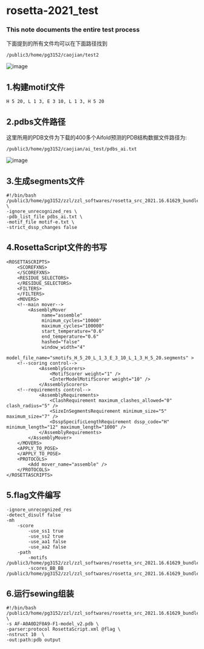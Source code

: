 # rosetta-2021_test

### This note documents the entire test process

下面提到的所有文件均可以在下面路径找到
```
/public3/home/pg3152/caojian/test2
```

![image](https://user-images.githubusercontent.com/64938817/175912369-20b7d69c-e85c-4c4e-9955-fd3b650ef4c0.png)


## 1.构建motif文件

```
H 5 20, L 1 3, E 3 10, L 1 3, H 5 20
```

## 2.pdbs文件路径
这里所用的PDB文件为下载的400多个Aifold预测的PDB结构数据文件路径为:

```
/public3/home/pg3152/caojian/ai_test/pdbs_ai.txt
```

![image](https://user-images.githubusercontent.com/64938817/175904415-b50ce469-0dda-4eac-8198-500997842db3.png)

## 3.生成segments文件

```
#!/bin/bash
/public3/home/pg3152/zzl/zzl_softwares/rosetta_src_2021.16.61629_bundle/main/source/bin/segment_file_generator.linuxgccrelease \
-ignore_unrecognized_res \
-pdb_list_file pdbs_ai.txt \
-motif_file motif-e.txt \
-strict_dssp_changes false
```
## 4.RosettaScript文件的书写
```
<ROSETTASCRIPTS>
	<SCOREFXNS>
	</SCOREFXNS>
	<RESIDUE_SELECTORS>
	</RESIDUE_SELECTORS>
	<FILTERS>
	</FILTERS>
	<MOVERS>
	<!--main mover-->
		<AssemblyMover
        	 name="assemble"
        	 minimum_cycles="10000"
        	 maximum_cycles="100000"
        	 start_temperature="0.6"
        	 end_temperature="0.6"
        	 hashed="false"
          	 window_width="4"
         	 model_file_name="smotifs_H_5_20_L_1_3_E_3_10_L_1_3_H_5_20.segments" >
	<!--scoring control-->
			<AssemblyScorers>
				<MotifScorer weight="1" />
				<InterModelMotifScorer weight="10" />
			</AssemblyScorers>
	<!--requirements control-->
			<AssemblyRequirements>
				<ClashRequirement maximum_clashes_allowed="0" clash_radius="5" />
				<SizeInSegmentsRequirement minimum_size="5" maximum_size="7" />
				<DsspSpecificLengthRequirement dssp_code="H" minimum_length="12" maximum_length="1000" />
			</AssemblyRequirements>
		</AssemblyMover>
	</MOVERS>
	<APPLY_TO_POSE>
	</APPLY_TO_POSE>
	<PROTOCOLS>
		<Add mover_name="assemble" />
	</PROTOCOLS>
</ROSETTASCRIPTS>

```
## 5.flag文件编写
```
-ignore_unrecognized_res
-detect_disulf false
-mh
    -score
        -use_ss1 true
        -use_ss2 true
        -use_aa1 false
        -use_aa2 false
    -path
        -motifs /public3/home/pg3152/zzl/zzl_softwares/rosetta_src_2021.16.61629_bundle/main/database/additional_protocol_data/sewing/xsmax_bb_ss_AILV_resl0.8_msc0.3/xsmax_bb_ss_AILV_resl0.8_msc0.3.rpm.bin.gz
        -scores_BB_BB /public3/home/pg3152/zzl/zzl_softwares/rosetta_src_2021.16.61629_bundle/main/database/additional_protocol_data/sewing/xsmax_bb_ss_AILV_resl0.8_msc0.3/xsmax_bb_ss_AILV_resl0.8_msc0.3

```
## 6.运行sewing组装

```
#!/bin/bash
/public3/home/pg3152/zzl/zzl_softwares/rosetta_src_2021.16.61629_bundle/main/source/bin/rosetta_scripts.linuxgccrelease \
-s AF-A0A0D2F0A9-F1-model_v2.pdb \
-parser:protocol RosettaScript.xml @flag \
-nstruct 10  \
-out:path:pdb output
```


